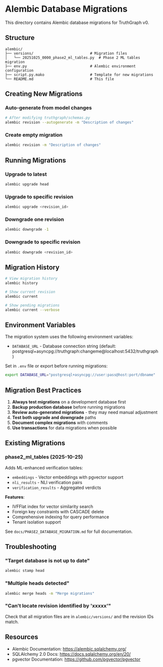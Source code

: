 # Alembic Database Migrations

This directory contains Alembic database migrations for TruthGraph v0.

## Structure

```text
alembic/
├── versions/                          # Migration files
│   └── 20251025_0000_phase2_ml_tables.py  # Phase 2 ML tables migration
├── env.py                             # Alembic environment configuration
├── script.py.mako                     # Template for new migrations
└── README.md                          # This file
```

## Creating New Migrations

### Auto-generate from model changes

```bash
# After modifying truthgraph/schemas.py
alembic revision --autogenerate -m "Description of changes"
```

### Create empty migration

```bash
alembic revision -m "Description of changes"
```

## Running Migrations

### Upgrade to latest

```bash
alembic upgrade head
```

### Upgrade to specific revision

```bash
alembic upgrade <revision_id>
```

### Downgrade one revision

```bash
alembic downgrade -1
```

### Downgrade to specific revision

```bash
alembic downgrade <revision_id>
```

## Migration History

```bash
# View migration history
alembic history

# Show current revision
alembic current

# Show pending migrations
alembic current --verbose
```

## Environment Variables

The migration system uses the following environment variables:

- `DATABASE_URL` - Database connection string (default: postgresql+asyncpg://truthgraph:changeme@localhost:5432/truthgraph)

Set in `.env` file or export before running migrations:

```bash
export DATABASE_URL="postgresql+asyncpg://user:pass@host:port/dbname"
```

## Migration Best Practices

1. **Always test migrations** on a development database first
2. **Backup production database** before running migrations
3. **Review auto-generated migrations** - they may need manual adjustment
4. **Test both upgrade and downgrade** paths
5. **Document complex migrations** with comments
6. **Use transactions** for data migrations when possible

## Existing Migrations

### phase2_ml_tables (2025-10-25)

Adds ML-enhanced verification tables:
- `embeddings` - Vector embeddings with pgvector support
- `nli_results` - NLI verification pairs
- `verification_results` - Aggregated verdicts

**Features**:
- IVFFlat index for vector similarity search
- Foreign key constraints with CASCADE delete
- Comprehensive indexing for query performance
- Tenant isolation support

See `docs/PHASE2_DATABASE_MIGRATION.md` for full documentation.

## Troubleshooting

### "Target database is not up to date"

```bash
alembic stamp head
```

### "Multiple heads detected"

```bash
alembic merge heads -m "Merge migrations"
```

### "Can't locate revision identified by 'xxxxx'"

Check that all migration files are in `alembic/versions/` and the revision IDs match.

## Resources

- Alembic Documentation: <https://alembic.sqlalchemy.org/>
- SQLAlchemy 2.0 Docs: <https://docs.sqlalchemy.org/en/20/>
- pgvector Documentation: <https://github.com/pgvector/pgvector>
